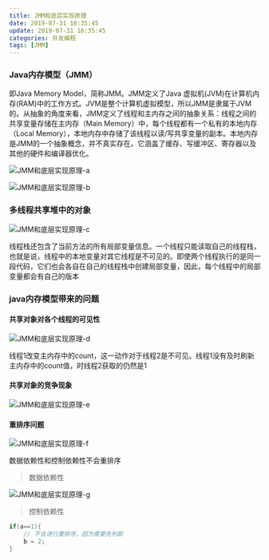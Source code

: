 ```yaml
---
title: JMM和底层实现原理
date: 2019-07-31 16:35:45
update: 2019-07-31 16:35:45
categories: 并发编程
tags: [JMM]
---
```


### Java内存模型（JMM）

即Java Memory Model，简称JMM。JMM定义了Java 虚拟机(JVM)在计算机内存(RAM)中的工作方式。JVM是整个计算机虚拟模型，所以JMM是隶属于JVM的。从抽象的角度来看，JMM定义了线程和主内存之间的抽象关系：线程之间的共享变量存储在主内存（Main Memory）中，每个线程都有一个私有的本地内存（Local Memory），本地内存中存储了该线程以读/写共享变量的副本。本地内存是JMM的一个抽象概念，并不真实存在。它涵盖了缓存、写缓冲区、寄存器以及其他的硬件和编译器优化。

![JMM和底层实现原理-a](https://volc1612.gitee.io/blog/images/JMM和底层实现原理/JMM和底层实现原理-a.jpg)

![JMM和底层实现原理-b](https://volc1612.gitee.io/blog/images/JMM和底层实现原理/JMM和底层实现原理-b.png)

### 多线程共享堆中的对象

![JMM和底层实现原理-c](https://volc1612.gitee.io/blog/images/JMM和底层实现原理/JMM和底层实现原理-c.png)

线程栈还包含了当前方法的所有局部变量信息。一个线程只能读取自己的线程栈，也就是说，线程中的本地变量对其它线程是不可见的。即使两个线程执行的是同一段代码，它们也会各自在自己的线程栈中创建局部变量，因此，每个线程中的局部变量都会有自己的版本

### java内存模型带来的问题

#### 共享对象对各个线程的可见性

![JMM和底层实现原理-d](https://volc1612.gitee.io/blog/images/JMM和底层实现原理/JMM和底层实现原理-d.png)

线程1改变主内存中的count，这一动作对于线程2是不可见。线程1没有及时刷新主内存中的count值，时线程2获取的仍然是1

#### 共享对象的竞争现象

![JMM和底层实现原理-e](https://volc1612.gitee.io/blog/images/JMM和底层实现原理/JMM和底层实现原理-e.png)

#### 重排序问题

![JMM和底层实现原理-f](https://volc1612.gitee.io/blog/images/JMM和底层实现原理/JMM和底层实现原理-f.jpg)

数据依赖性和控制依赖性不会重排序

> 数据依赖性

![JMM和底层实现原理-g](https://volc1612.gitee.io/blog/images/JMM和底层实现原理/JMM和底层实现原理-g.png)

> 控制依赖性

``` java
if(a==1){
    // 不会进行重排序，因为需要先判断
    b = 2;
}
```

